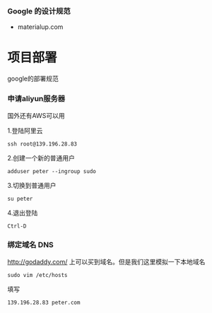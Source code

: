 

### Google 的设计规范

- materialup.com

# 项目部署   
google的部署规范
### 申请aliyun服务器
国外还有AWS可以用

1.登陆阿里云

```
ssh root@139.196.28.83
```
2.创建一个新的普通用户

```
adduser peter --ingroup sudo

```
3.切换到普通用户
```
su peter
```
4.退出登陆

```
Ctrl-D
```

### 绑定域名 DNS


http://godaddy.com/ 上可以买到域名。但是我们这里模拟一下本地域名

```
sudo vim /etc/hosts
```
填写
```
139.196.28.83 peter.com
```
